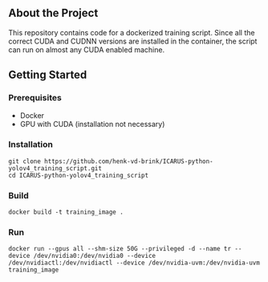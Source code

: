 ## About the Project
This repository contains code for a dockerized training script. Since all the correct CUDA and CUDNN versions are installed in the container, the script can run on almost any CUDA enabled machine.

## Getting Started
### Prerequisites 
- Docker
- GPU with CUDA (installation not necessary)

### Installation
```
git clone https://github.com/henk-vd-brink/ICARUS-python-yolov4_training_script.git
cd ICARUS-python-yolov4_training_script
```

### Build
```
docker build -t training_image .
```

### Run
```
docker run --gpus all --shm-size 50G --privileged -d --name tr --device /dev/nvidia0:/dev/nvidia0 --device /dev/nvidiactl:/dev/nvidiactl --device /dev/nvidia-uvm:/dev/nvidia-uvm training_image
```
